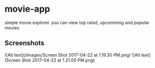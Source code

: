 # movie-app
simple movie explorer. you can view top rated, upcomming and popular movies

## Screenshots
![Alt text](/images/Screen Shot 2017-04-22 at 1.19.30 PM.png)
![Alt text](Screen Shot 2017-04-22 at 1.21.00 PM.png)